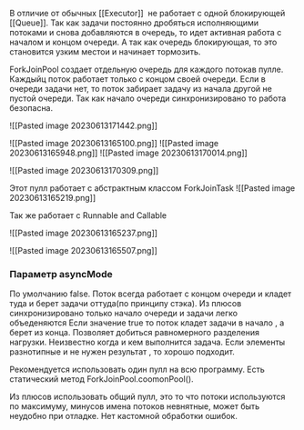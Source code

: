 В отличие от обычных [[Executor]]  не работает с одной блокирующей [[Queue]]. Так как задачи постоянно дробяться исполняющими потоками и снова добавляются в очередь, то идет активная работа с началом и концом очереди. А так как очередь блокирующая, то это становится узким местои и начинает тормозить.

 ForkJoinPool создает отдельную очередь для каждого потокав пулле. Каждыйц поток работает только с концом своей очереди. Если в очереди задачи нет, то поток забирает задачу из начала другой не пустой очереди. Так как начало очереди синхронизировано то работа безопасна.


![[Pasted image 20230613171442.png]]
  
  ![[Pasted image 20230613165100.png]]
  ![[Pasted image 20230613165948.png]]
  ![[Pasted image 20230613170014.png]]

![[Pasted image 20230613170309.png]]


Этот пулл работает с абстрактным классом ForkJoinTask
![[Pasted image 20230613165219.png]]

Так же работает с Runnable and Callable

![[Pasted image 20230613165237.png]]
 
![[Pasted image 20230613165507.png]]

### Параметр asyncMode
По умолчанию false. Поток всегда работает с концом очереди и кладет туда и берет задачи оттуда(по принципу стэка).  Из плюсов синхронизировано только начало очереди и задачи легко объеденяются
Если значение true  то поток кладет задачи в начало , а берет из конца. 
Позволяет добиться равномерного разделения нагрузки. Неизвестно когда и кем выполнится задача. Если элементы разнотипные и не нужен результат , то хорошо подходит.



Рекомендуется использовать один пулл на всю программу. Есть статический метод ForkJoinPool.coomonPool().  

Из плюсов использовать общий пулл, это то что потоки используются по максимуму, 
минусов имена потоков невнятные, может быть неудобно при отладке. Нет кастомной обработки ошибок.

